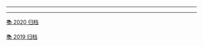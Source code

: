 <!-- <iframe frameborder="no" border="0" marginwidth="0" marginheight="0" width=298 height=52 src="//music.163.com/outchain/player?type=2&id=3950543&auto=1&height=32"></iframe> -->
<hr>

<hr>

 [📚 2020 归档](2020.md)  
 
 [📚 2019 归档](2019.md)